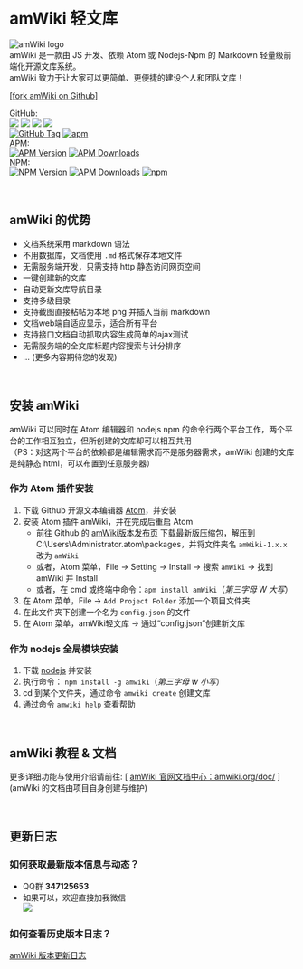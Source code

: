 # amWiki 轻文库

![amWiki logo](https://amwiki.xf09.net/docs/assets/logo.png)  
amWiki 是一款由 JS 开发、依赖 Atom 或 Nodejs-Npm 的 Markdown 轻量级前端化开源文库系统。  
amWiki 致力于让大家可以更简单、更便捷的建设个人和团队文库！  

[[fork amWiki on Github](https://github.com/TevinLi/amWiki)]  

GitHub:  
[![](https://img.shields.io/github/stars/TevinLi/amWiki.svg?style=social&label=Star)](https://github.com/TevinLi/amWiki "GitHub Stars") [![](https://img.shields.io/github/forks/TevinLi/amWiki.svg?style=social&label=Fork)](https://github.com/TevinLi/amWiki "GitHub Forks") [![](https://img.shields.io/github/issues-raw/TevinLi/amWiki.svg)](https://github.com/TevinLi/amWiki "GitHub Open Issues") [![](https://img.shields.io/github/issues-closed-raw/TevinLi/amWiki.svg)](https://github.com/TevinLi/amWiki "GitHub Closed Issues")  
[![GitHub Tag](https://img.shields.io/github/tag/TevinLi/amWiki.svg)](https://github.com/TevinLi/amWiki "GitHub Tag") [![apm](https://img.shields.io/github/license/TevinLi/amWiki.svg)](https://atom.io/packages/amWiki "MIT License")  
APM:  
[![APM Version](https://img.shields.io/apm/v/amWiki.svg)](https://atom.io/packages/amWiki "APM Version") [![APM Downloads](https://img.shields.io/apm/dm/amWiki.svg)](https://atom.io/packages/amWiki "APM Downloads")  
NPM:  
[![NPM Version](https://img.shields.io/npm/v/amwiki.svg)](https://www.npmjs.com/package/amwiki "NPM Version") [![APM Downloads](https://img.shields.io/npm/dt/amwiki.svg)](https://www.npmjs.com/package/amwiki "APM Downloads") [![npm](https://img.shields.io/npm/dm/amwiki.svg)](https://www.npmjs.com/package/amwiki)

<br>

## amWiki 的优势
- 文档系统采用 markdown 语法
- 不用数据库，文档使用 `.md` 格式保存本地文件
- 无需服务端开发，只需支持 http 静态访问网页空间
- 一键创建新的文库
- 自动更新文库导航目录
- 支持多级目录
- 支持截图直接粘帖为本地 png 并插入当前 markdown
- 文档web端自适应显示，适合所有平台
- 支持接口文档自动抓取内容生成简单的ajax测试
- 无需服务端的全文库标题内容搜索与计分排序
- ... (更多内容期待您的发现)

<br>

## 安装 amWiki
amWiki 可以同时在 Atom 编辑器和 nodejs npm 的命令行两个平台工作，两个平台的工作相互独立，但所创建的文库却可以相互共用  
（PS：对这两个平台的依赖都是编辑需求而不是服务器需求，amWiki 创建的文库是纯静态 html，可以布置到任意服务器）

### 作为 Atom 插件安装
1. 下载 Github 开源文本编辑器 [Atom](https://atom.io/ "Atom官网")，并安装  
2. 安装 Atom 插件 amWiki，并在完成后重启 Atom
    - 前往 Github 的 [amWiki版本发布页](https://github.com/TevinLi/amWiki/releases) 下载最新版压缩包，解压到 C:\Users\Administrator\.atom\packages，并将文件夹名 `amWiki-1.x.x` 改为 `amWiki`
    - 或者，Atom 菜单，File -> Setting -> Install -> 搜索 `amWiki` -> 找到 amWiki 并  Install
    - 或者，在 cmd 或终端中命令：`apm install amWiki`（_第三字母 W 大写_）
3. 在 Atom 菜单，File -> `Add Project Folder` 添加一个项目文件夹
4. 在此文件夹下创建一个名为 `config.json` 的文件
5. 在 Atom 菜单，amWiki轻文库 -> 通过“config.json”创建新文库

### 作为 nodejs 全局模块安装
1. 下载 [nodejs](https://nodejs.org/) 并安装
2. 执行命令： `npm install -g amwiki`（_第三字母 w 小写_）
3. cd 到某个文件夹，通过命令 `amwiki create` 创建文库
4. 通过命令 `amwiki help` 查看帮助

<br>

## amWiki 教程 & 文档
更多详细功能与使用介绍请前往: [ [amWiki 官网文档中心：amwiki.org/doc/](https://amwiki.org/doc/) ]  
(amWiki 的文档由项目自身创建与维护)  

<br>

## 更新日志
### 如何获取最新版本信息与动态？
- QQ群 **347125653**
- 如果可以，欢迎直接加我微信  
  ![](http://img.amwiki.org/global/wx.qrcode.150.png)

### 如何查看历史版本日志？
[amWiki 版本更新日志](https://github.com/TevinLi/amWiki/blob/master/CHANGELOG.md "amWiki版本更新日志")
